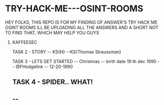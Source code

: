 # TRY-HACK-ME---OSINT-ROOMS

HEY FOLKS, THIS REPO IS FOR MY FINDING OF ANSWER'S TRY HACK ME OSINT ROOMS
ILL BE UPLOADING ALL THE ANSWERS AND A SHORT NOT TO FIND THAT, WHICH MAY HELP YOU GUYS

1) KAFFEESEC

   TASK 2 - STORY
   -- KS{H}
   --KS{Thomas Straussman}

   TASK 3 - LETS GET STARTED
   -- Christmas
   -- birth date 19 th dec 1990
   -- @FHodgelink
   -- 12-20-1990

   TASK 4 - SPIDER.. WHAT!
   -- 
   --
   --
